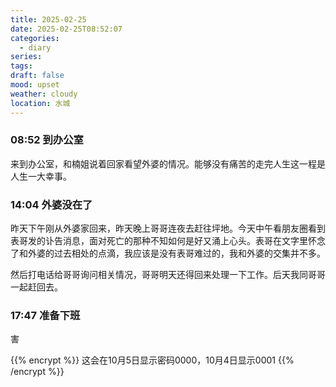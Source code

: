```yaml
---
title: 2025-02-25
date: 2025-02-25T08:52:07
categories:
  - diary
series: 
tags: 
draft: false
mood: upset
weather: cloudy
location: 水城
---
```



### 08:52 到办公室

来到办公室，和楠姐说着回家看望外婆的情况。能够没有痛苦的走完人生这一程是人生一大幸事。

### 14:04 外婆没在了

昨天下午刚从外婆家回来，昨天晚上哥哥连夜去赶往坪地。今天中午看朋友圈看到表哥发的讣告消息，面对死亡的那种不知如何是好又涌上心头。表哥在文字里怀念了和外婆的过去相处的点滴，我应该是没有表哥难过的，我和外婆的交集并不多。

然后打电话给哥哥询问相关情况，哥哥明天还得回来处理一下工作。后天我同哥哥一起赶回去。



### 17:47 准备下班

害


{{% encrypt %}}
这会在10月5日显示密码0000，10月4日显示0001
{{% /encrypt %}}


